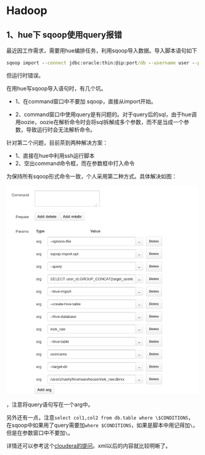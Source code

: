 # **Hadoop**

## 1、hue下 sqoop使用query报错

最近因工作需求，需要用hue编排任务，利用sqoop导入数据。导入脚本语句如下

```cmd
sqoop import --connect jdbc:oracle:thin:@ip:port/db --username user --password pwd --query "select col1,col2 from db.table where \$CONDITIONS" --target-dir /user/kjxydata/src/LT_READER_${date_time} --delete-target-dir -m 1 --null-string '\\N' --null-non-string '\\N' --as-textfile --fields-terminated-by "\t" --hive-drop-import-delims
```

但运行时错误。

在用hue写sqoop导入语句时，有几个坑。

+ 1、在command窗口中不要加 sqoop，直接从import开始。

+ 2、command窗口中使用query是有问题的。对于query后的sql，由于hue调用oozie，oozie在解析命令时会将sql拆解成多个参数，而不是当成一个参数，导致运行时会无法解析命令。

针对第二个问题，目前茶到两种解决方案：

+ 1、直接在hue中利用ssh运行脚本
+ 2、空出command命令框，而在参数框中打入命令

为保持所有sqoop形式命令一致，个人采用第二种方式。具体解决如图：

![图片示例](../pic/1ab5dc57-1361-3727-8950-28e220affd7a.png)

，注意将query语句写在一个arg中。

另外还有一点，注意`select col1,col2 from db.table where \$CONDITIONS`，在sqoop中如果用了query需要加`where $CONDITIONS`，如果是脚本中用记得加`\`，但是在参数窗口中不要加`\`。

详情还可以参考这个[cloudera的提问](https://issues.cloudera.org/browse/HUE-6717)。xml以后的内容就比较明晰了。

